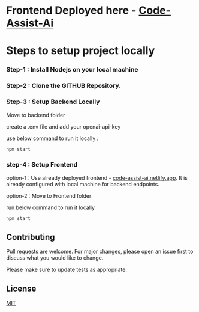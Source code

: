 # Frontend Deployed here - [Code-Assist-Ai](https://code-assist-ai.netlify.app/)

# Steps to setup project locally


### Step-1 : Install Nodejs on your local machine

### Step-2 : Clone the GITHUB Repository.

### Step-3 : Setup Backend Locally 

Move to backend folder

create a .env file and add your openai-api-key

use below command to run it locally : 

```bash
npm start
```

### step-4 : Setup Frontend 

option-1 : Use already deployed frontend - [code-assist-ai.netlify.app](https://code-assist-ai.netlify.app/). It is already configured with local machine for backend endpoints. 

option-2 : Move to Frontend folder

run below command to run it locally

```bash
npm start
```


## Contributing

Pull requests are welcome. For major changes, please open an issue first
to discuss what you would like to change.

Please make sure to update tests as appropriate.

## License

[MIT](https://choosealicense.com/licenses/mit/)
